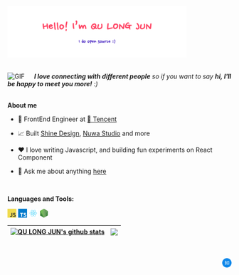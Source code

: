 <a href="https://anuraghazra.github.io"><img width="80%" src="./assets/logo.png" /></a>

<br />
<img align="left" alt="GIF" src="https://media.giphy.com/media/LnQjpWaON8nhr21vNW/giphy.gif" width="60" title="Say HI"> <em><b>I love connecting with different people</b> so if you want to say <b>hi, I'll be happy to meet you more!</b> :)</em>
<br />
<br />

**About me**

- 💼 FrontEnd Engineer at [🐧 Tencent](https://www.tencent.com)

- 📈 Built [Shine Design](https://shine.design), [Nuwa Studio](https://studio.nuwa.design) and more

- ❤️ I love writing Javascript, and building fun experiments on React Component

- 💬 Ask me about anything [here](https://github.com/qulongjun/qulongjun/issues)

<br />

**Languages and Tools:**  

<code><img height="20" src="https://raw.githubusercontent.com/github/explore/80688e429a7d4ef2fca1e82350fe8e3517d3494d/topics/javascript/javascript.png"></code>
<code><img height="20" src="https://raw.githubusercontent.com/github/explore/80688e429a7d4ef2fca1e82350fe8e3517d3494d/topics/typescript/typescript.png"></code>
<code><img height="20" src="https://raw.githubusercontent.com/github/explore/80688e429a7d4ef2fca1e82350fe8e3517d3494d/topics/react/react.png"></code>
<code><img height="20" src="https://raw.githubusercontent.com/github/explore/80688e429a7d4ef2fca1e82350fe8e3517d3494d/topics/nodejs/nodejs.png"></code>    


| <a href="https://github.com/qulongjun"><img align="center" src="https://github-readme-stats.vercel.app/api?username=qulongjun&show_icons=true&include_all_commits=true&theme=buefy&hide_border=true" alt="QU LONG JUN's github stats" /></a> | <a href="https://github.com/qulongjun"><img align="center" src="https://github-readme-stats.vercel.app/api/top-langs/?username=qulongjun&layout=compact&theme=buefy&hide_border=true" /></a> |
| ------------- | ------------- |

<br />

<br />

<a href="https://www.zhihu.com/people/qu-long-jun">
  <img align="right" alt="QU LONG JUN | Zhihu" width="21px" src="./assets/zhihu.svg" />
</a>
